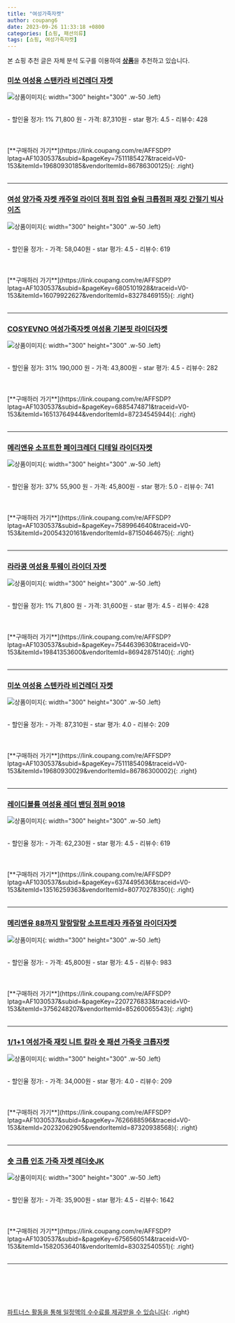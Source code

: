 ```yaml
---
title: "여성가죽자켓"
author: coupang6
date: 2023-09-26 11:33:18 +0800
categories: [쇼핑, 패션의류]
tags: [쇼핑, 여성가죽자켓]
---
```


본 쇼핑 추천 글은 자체 분석 도구를 이용하여 [**상품**](https://link.coupang.com/a/bao1ui)을 추천하고 있습니다.

### [미쏘 여성용 스탠카라 비건레더 자켓](https://link.coupang.com/re/AFFSDP?lptag=AF1030537&subid=&pageKey=7511185427&traceid=V0-153&itemId=19680930185&vendorItemId=86786300125)

![상품이미지](https://thumbnail10.coupangcdn.com/thumbnails/remote/230x230ex/image/rs_quotation_api/639einay/b4aac4021df847929d7a5846d77106dd.jpg){: width="300" height="300" .w-50 .left}


<br>
- 할인율 정가: 1%  71,800   원
- 가격: 87,310원
- star 평가: 4.5
- 리뷰수: 428
<br>
<br>
<br>
<br>
[**구매하러 가기**](https://link.coupang.com/re/AFFSDP?lptag=AF1030537&subid=&pageKey=7511185427&traceid=V0-153&itemId=19680930185&vendorItemId=86786300125){: .right}
<br>
<br>

---

### [여성 양가죽 자켓 캐주얼 라이더 점퍼 집업 슬림 크롭점퍼 재킷 간절기 빅사이즈](https://link.coupang.com/re/AFFSDP?lptag=AF1030537&subid=&pageKey=6805101928&traceid=V0-153&itemId=16079922627&vendorItemId=83278469155)

![상품이미지](https://thumbnail7.coupangcdn.com/thumbnails/remote/230x230ex/image/vendor_inventory/edb2/43b0b858c5a7aa282f08c0424b8b1d9709d3eee81b37afab1ace750ec5d0.jpg){: width="300" height="300" .w-50 .left}


<br>
- 할인율 정가: 
- 가격: 58,040원
- star 평가: 4.5
- 리뷰수: 619
<br>
<br>
<br>
<br>
[**구매하러 가기**](https://link.coupang.com/re/AFFSDP?lptag=AF1030537&subid=&pageKey=6805101928&traceid=V0-153&itemId=16079922627&vendorItemId=83278469155){: .right}
<br>
<br>

---

### [COSYEVNO 여성가죽자켓 여성용 기본핏 라이더자켓](https://link.coupang.com/re/AFFSDP?lptag=AF1030537&subid=&pageKey=6885474871&traceid=V0-153&itemId=16513764944&vendorItemId=87234545944)

![상품이미지](https://thumbnail7.coupangcdn.com/thumbnails/remote/230x230ex/image/vendor_inventory/73a3/9a4d6b60e4b97b65035bb88bcc5495361eb12e1ed690cbb9645f359445f4.png){: width="300" height="300" .w-50 .left}


<br>
- 할인율 정가: 31%  190,000   원
- 가격: 43,800원
- star 평가: 4.5
- 리뷰수: 282
<br>
<br>
<br>
<br>
[**구매하러 가기**](https://link.coupang.com/re/AFFSDP?lptag=AF1030537&subid=&pageKey=6885474871&traceid=V0-153&itemId=16513764944&vendorItemId=87234545944){: .right}
<br>
<br>

---

### [메리앤유 소프트한 페이크레더 디테일 라이더자켓](https://link.coupang.com/re/AFFSDP?lptag=AF1030537&subid=&pageKey=7589964640&traceid=V0-153&itemId=20054320161&vendorItemId=87150464675)

![상품이미지](https://thumbnail7.coupangcdn.com/thumbnails/remote/230x230ex/image/vendor_inventory/9001/265098dce68ddc0c1401e143264b934dbe5409aab2189c514314b1ec3f18.jpg){: width="300" height="300" .w-50 .left}


<br>
- 할인율 정가: 37%  55,900   원
- 가격: 45,800원
- star 평가: 5.0
- 리뷰수: 741
<br>
<br>
<br>
<br>
[**구매하러 가기**](https://link.coupang.com/re/AFFSDP?lptag=AF1030537&subid=&pageKey=7589964640&traceid=V0-153&itemId=20054320161&vendorItemId=87150464675){: .right}
<br>
<br>

---

### [라라콩 여성용 투웨이 라이더 자켓](https://link.coupang.com/re/AFFSDP?lptag=AF1030537&subid=&pageKey=7544639630&traceid=V0-153&itemId=19841353600&vendorItemId=86942875140)

![상품이미지](https://thumbnail8.coupangcdn.com/thumbnails/remote/230x230ex/image/vendor_inventory/84a3/ffbf7d2407718fed4c3be4360c51a63d6c6264f5cbb851c395afd20a1f4e.JPG){: width="300" height="300" .w-50 .left}


<br>
- 할인율 정가: 1%  71,800   원
- 가격: 31,600원
- star 평가: 4.5
- 리뷰수: 428
<br>
<br>
<br>
<br>
[**구매하러 가기**](https://link.coupang.com/re/AFFSDP?lptag=AF1030537&subid=&pageKey=7544639630&traceid=V0-153&itemId=19841353600&vendorItemId=86942875140){: .right}
<br>
<br>

---

### [미쏘 여성용 스텐카라 비건레더 자켓](https://link.coupang.com/re/AFFSDP?lptag=AF1030537&subid=&pageKey=7511185409&traceid=V0-153&itemId=19680930029&vendorItemId=86786300002)

![상품이미지](https://thumbnail9.coupangcdn.com/thumbnails/remote/230x230ex/image/rs_quotation_api/utlqnhsd/3d4aa57919364dfd9d55854e058b75bc.jpg){: width="300" height="300" .w-50 .left}


<br>
- 할인율 정가: 
- 가격: 87,310원
- star 평가: 4.0
- 리뷰수: 209
<br>
<br>
<br>
<br>
[**구매하러 가기**](https://link.coupang.com/re/AFFSDP?lptag=AF1030537&subid=&pageKey=7511185409&traceid=V0-153&itemId=19680930029&vendorItemId=86786300002){: .right}
<br>
<br>

---

### [레이디볼륨 여성용 레더 밴딩 점퍼 9018](https://link.coupang.com/re/AFFSDP?lptag=AF1030537&subid=&pageKey=6374495636&traceid=V0-153&itemId=13516259363&vendorItemId=80770278350)

![상품이미지](https://thumbnail7.coupangcdn.com/thumbnails/remote/230x230ex/image/rs_quotation_api/y86aey1c/b86d0c6abb764203af6c0f45f1c37890.jpg){: width="300" height="300" .w-50 .left}


<br>
- 할인율 정가: 
- 가격: 62,230원
- star 평가: 4.5
- 리뷰수: 619
<br>
<br>
<br>
<br>
[**구매하러 가기**](https://link.coupang.com/re/AFFSDP?lptag=AF1030537&subid=&pageKey=6374495636&traceid=V0-153&itemId=13516259363&vendorItemId=80770278350){: .right}
<br>
<br>

---

### [메리앤유 88까지 말랑말랑 소프트레자 캐쥬얼 라이더자켓](https://link.coupang.com/re/AFFSDP?lptag=AF1030537&subid=&pageKey=2207276833&traceid=V0-153&itemId=3756248207&vendorItemId=85260065543)

![상품이미지](https://thumbnail8.coupangcdn.com/thumbnails/remote/230x230ex/image/vendor_inventory/ea27/a27d369eb9572bac0f8d7c7cc65886561fbb68509822bb699ecd05101ff3.jpg){: width="300" height="300" .w-50 .left}


<br>
- 할인율 정가: 
- 가격: 45,800원
- star 평가: 4.5
- 리뷰수: 983
<br>
<br>
<br>
<br>
[**구매하러 가기**](https://link.coupang.com/re/AFFSDP?lptag=AF1030537&subid=&pageKey=2207276833&traceid=V0-153&itemId=3756248207&vendorItemId=85260065543){: .right}
<br>
<br>

---

### [1/1+1 여성가죽 재킷 니트 칼라 숏 패션 가죽옷 크롭자켓](https://link.coupang.com/re/AFFSDP?lptag=AF1030537&subid=&pageKey=7626688596&traceid=V0-153&itemId=20232062905&vendorItemId=87320938568)

![상품이미지](https://thumbnail9.coupangcdn.com/thumbnails/remote/230x230ex/image/vendor_inventory/15cd/8395b99eec6ea6f7c7bee583c37566ff6521cec61cf82bdc8dcfe55c8e8f.png){: width="300" height="300" .w-50 .left}


<br>
- 할인율 정가: 
- 가격: 34,000원
- star 평가: 4.0
- 리뷰수: 209
<br>
<br>
<br>
<br>
[**구매하러 가기**](https://link.coupang.com/re/AFFSDP?lptag=AF1030537&subid=&pageKey=7626688596&traceid=V0-153&itemId=20232062905&vendorItemId=87320938568){: .right}
<br>
<br>

---

### [숏 크롭 인조 가죽 자켓 레더숏JK](https://link.coupang.com/re/AFFSDP?lptag=AF1030537&subid=&pageKey=6756560514&traceid=V0-153&itemId=15820536401&vendorItemId=83032540551)

![상품이미지](https://thumbnail9.coupangcdn.com/thumbnails/remote/230x230ex/image/vendor_inventory/0ae1/b8c9efe5439efe1ebc30716dda1d2af1319dff4daad68f5dcf2a2b5f43ce.jpg){: width="300" height="300" .w-50 .left}


<br>
- 할인율 정가: 
- 가격: 35,900원
- star 평가: 4.5
- 리뷰수: 1642
<br>
<br>
<br>
<br>
[**구매하러 가기**](https://link.coupang.com/re/AFFSDP?lptag=AF1030537&subid=&pageKey=6756560514&traceid=V0-153&itemId=15820536401&vendorItemId=83032540551){: .right}
<br>
<br>

---
<br><br><br><br><br> [파트너스 활동을 통해 일정액의 수수료를 제공받을 수 있습니다](https://link.coupang.com/a/bao1ui){: .right}